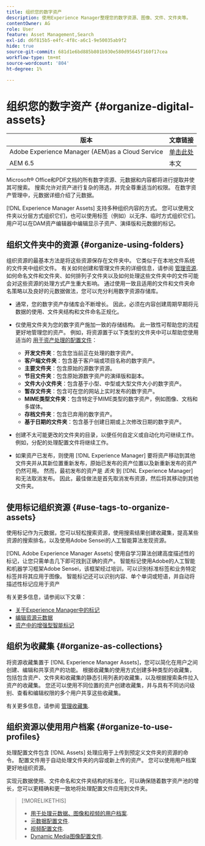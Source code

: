 ```yaml
---
title: 组织您的数字资产
description: 使用Experience Manager整理您的数字资源、图像、文件、文件夹等。
contentOwner: AG
role: User
feature: Asset Management,Search
exl-id: d6f815b5-e4fc-4f8c-a6c1-9e50035ab9f2
hide: true
source-git-commit: 681d1e6bd885b801b930e580d95645f160f17cea
workflow-type: tm+mt
source-wordcount: '804'
ht-degree: 1%

---
```


# 组织您的数字资产 {#organize-digital-assets}

| 版本 | 文章链接 |
| -------- | ---------------------------- |
| Adobe Experience Manager (AEM)as a Cloud Service | [单击此处](https://experienceleague.adobe.com/docs/experience-manager-cloud-service/content/assets/manage/organize-assets.html?lang=en) |
| AEM 6.5 | 本文 |

Microsoft® Office和PDF文档的所有数字资源、元数据和内容都将进行提取并使其可搜索。 搜索允许对资产进行复杂的筛选，并完全尊重适当的权限。 在数字资产管理中，元数据详细介绍了元数据。

[!DNL Experience Manager Assets] 支持多种组织内容的方式。 您可以使用文件夹以分层方式组织它们，也可以使用标签（例如）以无序、临时方式组织它们。 用户可以在DAM资产编辑器中编辑显示子资产、演绎版和元数据的标记。

## 组织文件夹中的资源 {#organize-using-folders}

组织资源的最基本方法是将这些资源保存在文件夹中。 它类似于在本地文件系统的文件夹中组织文件。 有关如何创建和管理文件夹的详细信息，请参阅 [管理资源](manage-assets.md). 如何命名文件和文件夹、如何排列子文件夹以及如何处理这些文件夹中的文件可能会对这些资源的处理方式产生重大影响。 通过使用一致且适用的文件和文件夹命名策略以及良好的元数据做法，您可以充分利用数字资源存储库。

* 通常，您的数字资产存储库会不断增长。 因此，必须在内容创建周期早期将元数据的使用、文件夹结构和文件命名正规化。
* 仅使用文件夹为您的数字资产施加一致的存储结构。 此一致性可帮助您的流程更好地管理您的资产。 例如，将资源置于以下类型的文件夹中可以帮助您使用适当的 [用于资产处理的配置文件](processing-profiles.md)：

   * **开发文件夹**：包含您当前正在处理的数字资产。
   * **客户端文件夹**：包含基于客户端或项目名称的数字资产。
   * **主要文件夹**：包含原始的源数字资源。
   * **节目文件夹**：包含原始源数字资产的演绎版和副本。
   * **文件大小文件夹**：包含基于小型、中型或大型文件大小的数字资产。
   * **暂存文件夹**：包含可在您的网站上实时发布的数字资产。
   * **MIME类型文件夹**：包含特定于MIME类型的数字资产，例如图像、文档和多媒体。
   * **存档文件夹**：包含已弃用的数字资产。
   * **基于日期的文件夹**：包含基于创建日期或上次修改日期的数字资产。

* 创建不太可能更改的文件夹的目录，以便任何自定义或自动化均可继续工作。 例如，分配的处理配置文件将继续工作。
* 如果资产已发布，则使用 [!DNL Experience Manager] 要将资产移动到其他文件夹并从其新位置重新发布，原始已发布的资产位置以及新重新发布的资产仍然可用。 然而，最初发布的资产是 *丢失* 到 [!DNL Experience Manager] 和无法取消发布。 因此，最佳做法是首先取消发布资源，然后将其移动到其他文件夹。

## 使用标记组织资源 {#use-tags-to-organize-assets}

使用标记作为元数据，您可以轻松搜索资源，使用搜索结果创建收藏集，提高某些资源的搜索排名，以及使用Adobe Sensei的人工智能算法发现资源。

[!DNL Adobe Experience Manager Assets] 使用自学习算法创建高度描述性的标记，让您只需单击几下即可找到正确的资产。 智能标记使用Adobe的人工智能和机器学习框架Adobe Sensei，该框架经过培训，可以识别标准标签和业务特定标签并将其应用于图像。 智能标记还可以识别内容、单个单词或短语，并自动将描述性标记应用于资产

有关更多信息，请参阅以下文章：

* [关于Experience Manager中的标记](/help/sites-authoring/tags.md)
* [编辑资源元数据](metadata.md)
* [资产中的增强型智能标记](enhanced-smart-tags.md)

## 组织为收藏集 {#organize-as-collections}

将资源收藏集置于 [!DNL Experience Manager Assets]，您可以简化在用户之间创建、编辑和共享资产的功能。 根据收藏集的使用方式创建多种类型的收藏集，包括包含资产、文件夹和收藏集的静态引用列表的收藏集，以及根据搜索条件拉入资产的收藏集。 您还可以使用不同位置的资产创建收藏集，并与具有不同访问级别、查看和编辑权限的多个用户共享这些收藏集。

有关更多信息，请参阅 [管理收藏集](manage-collections.md).

<!-- TBD items: add screenshots where applicable
Any hints/recommendations of when to use what method of organizing? Some examples of how organizing helps towards a better taxonomy and improved content velocity.
Add back links to blog posts by marketing?
-->

## 组织资源以使用用户档案 {#organize-to-use-profiles}

处理配置文件包含 [!DNL Assets] 处理应用于上传到预定义文件夹的资源的命令。 配置文件用于自动处理文件夹的内容或新上传的资产。 您可以使用用户档案更好地组织资源。

实现元数据使用、文件命名和文件夹结构的标准化，可以确保随着数字资产池的增长，您可以更精确和更一致地将处理配置文件应用到文件夹。

>[!MORELIKETHIS]
>
>* [用于处理元数据、图像和视频的用户档案](processing-profiles.md).
>* [元数据配置文件](/help/assets/metadata-config.md#metadata-profiles).
>* [视频配置文件](video-profiles.md).
>* [Dynamic Media图像配置文件](image-profiles.md).
